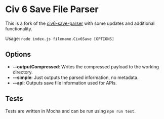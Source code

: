 # Civ 6 Save File Parser

This is a fork of the [civ6-save-parser](https://github.com/pydt/civ6-save-parser) with some updates and additional functionality.

Usage: `node index.js filename.Civ6Save [OPTIONS]`

## Options

-   **--outputCompressed**: Writes the compressed payload to the working directory.
-   **--simple**: Just outputs the parsed information, no metadata.
-   **--api**: Outputs save file information used for APIs.

## Tests

Tests are written in Mocha and can be run using `npm run test`.
